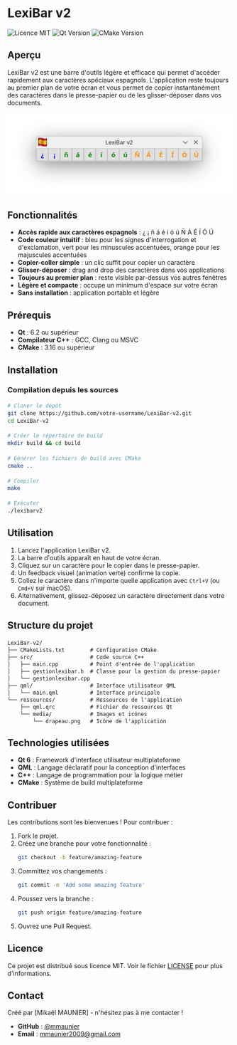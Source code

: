 # LexiBar v2

![Licence MIT](https://img.shields.io/badge/Licence-MIT-green.svg)
![Qt Version](https://img.shields.io/badge/Qt-6.2%2B-blue.svg)
![CMake Version](https://img.shields.io/badge/CMake-3.16%2B-orange.svg)

## Aperçu
LexiBar v2 est une barre d'outils légère et efficace qui permet d'accéder rapidement aux caractères spéciaux espagnols. L'application reste toujours au premier plan de votre écran et vous permet de copier instantanément des caractères dans le presse-papier ou de les glisser-déposer dans vos documents.

![Screenshot de LexiBar v2](screenshot.png)

## Fonctionnalités
- **Accès rapide aux caractères espagnols** : ¿ ¡ ñ á é í ó ú Ñ Á É Í Ó Ú
- **Code couleur intuitif** : bleu pour les signes d'interrogation et d'exclamation, vert pour les minuscules accentuées, orange pour les majuscules accentuées
- **Copier-coller simple** : un clic suffit pour copier un caractère
- **Glisser-déposer** : drag and drop des caractères dans vos applications
- **Toujours au premier plan** : reste visible par-dessus vos autres fenêtres
- **Légère et compacte** : occupe un minimum d'espace sur votre écran
- **Sans installation** : application portable et légère

## Prérequis
- **Qt** : 6.2 ou supérieur
- **Compilateur C++** : GCC, Clang ou MSVC
- **CMake** : 3.16 ou supérieur

## Installation

### Compilation depuis les sources
```bash
# Cloner le dépôt
git clone https://github.com/votre-username/LexiBar-v2.git
cd LexiBar-v2

# Créer le répertoire de build
mkdir build && cd build

# Générer les fichiers de build avec CMake
cmake ..

# Compiler
make

# Exécuter
./lexibarv2
```

## Utilisation
1. Lancez l'application LexiBar v2.
2. La barre d'outils apparaît en haut de votre écran.
3. Cliquez sur un caractère pour le copier dans le presse-papier.
4. Un feedback visuel (animation verte) confirme la copie.
5. Collez le caractère dans n'importe quelle application avec `Ctrl+V` (ou `Cmd+V` sur macOS).
6. Alternativement, glissez-déposez un caractère directement dans votre document.

## Structure du projet
```
LexiBar-v2/
├── CMakeLists.txt        # Configuration CMake
├── src/                  # Code source C++
│   ├── main.cpp          # Point d'entrée de l'application
│   ├── gestionlexibar.h  # Classe pour la gestion du presse-papier
│   └── gestionlexibar.cpp
├── qml/                  # Interface utilisateur QML
│   └── main.qml          # Interface principale
└── ressources/           # Ressources de l'application
    ├── qml.qrc           # Fichier de ressources Qt
    └── media/            # Images et icônes
        └── drapeau.png   # Icône de l'application
```

## Technologies utilisées
- **Qt 6** : Framework d'interface utilisateur multiplateforme
- **QML** : Langage déclaratif pour la conception d'interfaces
- **C++** : Langage de programmation pour la logique métier
- **CMake** : Système de build multiplateforme

## Contribuer
Les contributions sont les bienvenues ! Pour contribuer :

1. Fork le projet.
2. Créez une branche pour votre fonctionnalité :
   ```bash
   git checkout -b feature/amazing-feature
   ```
3. Committez vos changements :
   ```bash
   git commit -m 'Add some amazing feature'
   ```
4. Poussez vers la branche :
   ```bash
   git push origin feature/amazing-feature
   ```
5. Ouvrez une Pull Request.

## Licence
Ce projet est distribué sous licence MIT. Voir le fichier [LICENSE](LICENSE) pour plus d'informations.

## Contact
Créé par [Mikaël MAUNIER] - n'hésitez pas à me contacter !

- **GitHub** : [@mmaunier](https://github.com/mmaunier)
- **Email** : mmaunier2009@gmail.com